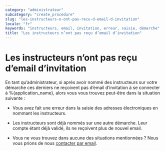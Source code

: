 ```yaml
---
category: "administrateur"
subcategory: "create_procedure"
slug: "les-instructeurs-n-ont-pas-recu-d-email-d-invitation"
locale: "fr"
keywords: "instructeurs, email, invitation, erreur, saisie, démarche"
title: "Les instructeurs n’ont pas reçu d’email d’invitation"
---
```


# Les instructeurs n’ont pas reçu d’email d’invitation

En tant qu’administrateur, si après avoir nommé des instructeurs sur votre
démarche ces derniers ne reçoivent pas d’email d’invitation à se connecter à %{application_name},
alors vous vous trouvez peut-être dans la situation suivante :

- Vous avez fait une erreur dans la saisie des adresses électroniques en nommant les instructeurs.

- Les instructeurs sont déjà nommés sur une autre démarche. Leur compte étant déjà validé, ils ne reçoivent plus de nouvel email.

- Vous ne vous trouvez dans aucune des situations mentionnées ? Nous vous prions de nous [contacter par email](mailto:%{contact_email}).
